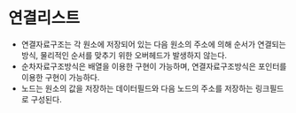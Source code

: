 # 연결리스트

- 연결자료구조는 각 원소에 저장되어 있는 다음 원소의 주소에 의해 순서가 연결되는 방식, 물리적인 순서를 맞추기 위한 오버헤드가 발생하지 않는다.
- 순차자료구조방식은 배열을 이용한 구현이 가능하며, 연결자료구조방식은 포인터를 이용한 구현이 가능하다.
- 노드는 원소의 값을 저장하는 데이터필드와 다음 노드의 주소를 저장하는 링크필드로 구성된다.
